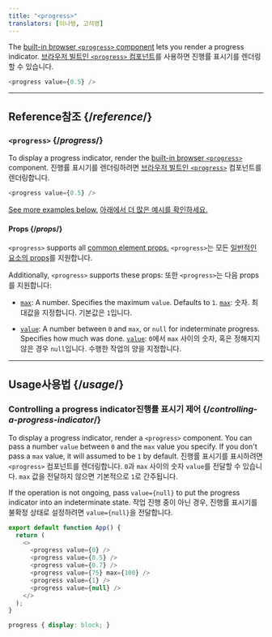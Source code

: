 ```yaml
---
title: "<progress>"
translators: [이나령, 고석영]
---
```


<Intro>

The [built-in browser `<progress>` component](https://developer.mozilla.org/en-US/docs/Web/HTML/Element/progress) lets you render a progress indicator.
<Trans>[브라우저 빌트인 `<progress>` 컴포넌트](https://developer.mozilla.org/en-US/docs/Web/HTML/Element/progress)를 사용하면 진행률 표시기를 렌더링할 수 있습니다.</Trans>


```js
<progress value={0.5} />
```

</Intro>

<InlineToc />

---

## Reference<Trans>참조</Trans> {/*reference*/}

### `<progress>` {/*progress*/}

To display a progress indicator, render the [built-in browser `<progress>`](https://developer.mozilla.org/en-US/docs/Web/HTML/Element/progress) component.
<Trans>진행률 표시기를 렌더링하려면 [브라우저 빌트인 `<progress>`](https://developer.mozilla.org/en-US/docs/Web/HTML/Element/progress) 컴포넌트를 렌더링합니다.</Trans>


```js
<progress value={0.5} />
```

[See more examples below.](#usage)
<Trans>[아래에서 더 많은 예시를 확인하세요.](#usage)</Trans>

#### Props {/*props*/}

`<progress>` supports all [common element props.](/reference/react-dom/components/common#props)
<Trans>`<progress>`는 모든 [일반적인 요소의 props](/reference/react-dom/components/common#props)를 지원합니다.</Trans>

Additionally, `<progress>` supports these props:
<Trans>또한 `<progress>`는 다음 props를 지원합니다:</Trans>

* [`max`](https://developer.mozilla.org/en-US/docs/Web/HTML/Element/progress#attr-max): A number. Specifies the maximum `value`. Defaults to `1`.
<Trans>[`max`](https://developer.mozilla.org/en-US/docs/Web/HTML/Element/progress#attr-max): 숫자. 최대값을 지정합니다. 기본값은 `1`입니다.</Trans>

* [`value`](https://developer.mozilla.org/en-US/docs/Web/HTML/Element/progress#attr-value): A number between `0` and `max`, or `null` for indeterminate progress. Specifies how much was done.
<Trans>[`value`](https://developer.mozilla.org/en-US/docs/Web/HTML/Element/progress#attr-value): `0`에서 `max` 사이의 숫자, 혹은 정해지지 않은 경우 `null`입니다. 수행한 작업의 양을 지정합니다.</Trans>

---

## Usage<Trans>사용법</Trans> {/*usage*/}

### Controlling a progress indicator<Trans>진행률 표시기 제어</Trans> {/*controlling-a-progress-indicator*/}

To display a progress indicator, render a `<progress>` component. You can pass a number `value` between `0` and the `max` value you specify. If you don't pass a `max` value, it will assumed to be `1` by default.
<Trans>진행률 표시기를 표시하려면 `<progress>` 컴포넌트를 렌더링합니다. `0`과 `max` 사이의 숫자 `value`를 전달할 수 있습니다. `max` 값을 전달하지 않으면 기본적으로 `1`로 간주됩니다.</Trans>


If the operation is not ongoing, pass `value={null}` to put the progress indicator into an indeterminate state.
<Trans>작업 진행 중이 아닌 경우, 진행률 표시기를 불확정 상태로 설정하려면 `value={null}`을 전달합니다.</Trans>


<Sandpack>

```js
export default function App() {
  return (
    <>
      <progress value={0} />
      <progress value={0.5} />
      <progress value={0.7} />
      <progress value={75} max={100} />
      <progress value={1} />
      <progress value={null} />
    </>
  );
}
```

```css
progress { display: block; }
```

</Sandpack>
